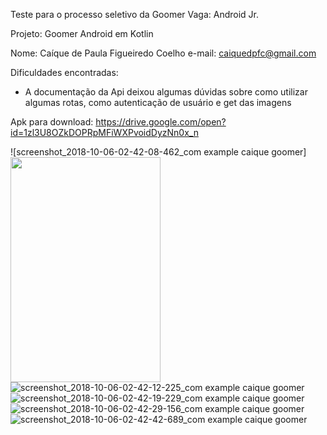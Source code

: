 Teste para o processo seletivo da Goomer
Vaga: Android Jr.

Projeto: Goomer Android em Kotlin

Nome: Caíque de Paula Figueiredo Coelho
e-mail: caiquedpfc@gmail.com

Dificuldades encontradas:

- A documentação da Api deixou algumas dúvidas sobre como utilizar algumas rotas, como autenticação de usuário e get das imagens

Apk para download: https://drive.google.com/open?id=1zl3U8OZkDOPRpMFiWXPvoidDyzNn0x_n

![screenshot_2018-10-06-02-42-08-462_com example caique goomer]
<img src="https://user-images.githubusercontent.com/29831309/46568536-9d46ec80-c914-11e8-8a55-d34e24548835.png"  width="240" height="360">
![screenshot_2018-10-06-02-42-12-225_com example caique goomer](https://user-images.githubusercontent.com/29831309/46568537-9d46ec80-c914-11e8-8709-393dac3649f1.png)
![screenshot_2018-10-06-02-42-19-229_com example caique goomer](https://user-images.githubusercontent.com/29831309/46568538-9d46ec80-c914-11e8-9bbd-6ccb6c5cb48b.png)
![screenshot_2018-10-06-02-42-29-156_com example caique goomer](https://user-images.githubusercontent.com/29831309/46568539-9d46ec80-c914-11e8-9560-d65fa9289c3b.png)
![screenshot_2018-10-06-02-42-42-689_com example caique goomer](https://user-images.githubusercontent.com/29831309/46568540-9ddf8300-c914-11e8-8bca-de8258b2323d.png)